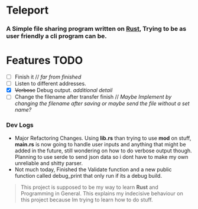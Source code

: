 # Teleport
### A Simple file sharing program written on [**Rust**](https://rust-lang.org), Trying to be as user friendly a cli program can be.

# Features TODO
  - [ ] Finish it // *far from finished*
  - [ ] Listen to different addresses.
  - [x] ~~Verbose~~ Debug output. *additional detail*
  - [ ] Change the filename after transfer finish // *Maybe Implement by changing the filename after saving or maybe send the file without a set name?*

### Dev Logs
  - Major Refactoring Changes. Using **lib.rs** than trying to use **mod** on stuff, **main.rs** is now going to handle user inputs and anything that might be added in the future, still wondering on how to do verbose output though. Planning to use serde to send json data so i dont have to make my own unreliable and shitty parser.
  - Not much today, Finished the Validate function and a new public function called debug_print that only run if its a debug build.
> This project is supposed to be my way to learn **Rust** and Programming in General. This explains my indecisive behaviour on this project because Im trying to learn how to do stuff.
